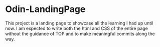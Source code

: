 # Odin-LandingPage

This project is a landing page to showcase all the learning I had up until now.
I am expected to write both the html and CSS of the entire page without the 
guidance of TOP and to make meaningful commits along the way.